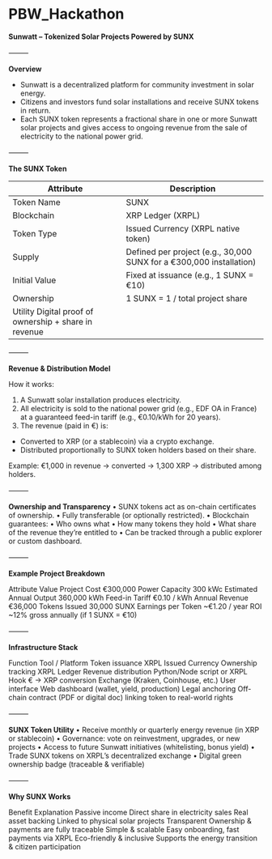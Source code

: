 # PBW_Hackathon
**Sunwatt – Tokenized Solar Projects Powered by SUNX**


⸻

**Overview**

- Sunwatt is a decentralized platform for community investment in solar energy.
- Citizens and investors fund solar installations and receive SUNX tokens in return.
- Each SUNX token represents a fractional share in one or more Sunwatt solar projects and gives access to ongoing revenue from the sale of electricity to the national power grid.


⸻

**The SUNX Token**

| Attribute	| Description| 
|----|----|
| Token Name|	SUNX|
|Blockchain|	XRP Ledger (XRPL)|
|Token Type|	Issued Currency (XRPL native token)|
|Supply|	Defined per project (e.g., 30,000 SUNX for a €300,000 installation)|
|Initial Value|	Fixed at issuance (e.g., 1 SUNX = €10)|
|Ownership|	1 SUNX = 1 / total project share|
|Utility	Digital proof of ownership + share in revenue|




⸻

**Revenue & Distribution Model**

How it works:
1.	A Sunwatt solar installation produces electricity.
2.	All electricity is sold to the national power grid (e.g., EDF OA in France) at a guaranteed feed-in tariff (e.g., €0.10/kWh for 20 years).
3.	The revenue (paid in €) is:
  - Converted to XRP (or a stablecoin) via a crypto exchange.
  - Distributed proportionally to SUNX token holders based on their share.

Example:
€1,000 in revenue → converted → 1,300 XRP → distributed among holders.


⸻

**Ownership and Transparency**
	•	SUNX tokens act as on-chain certificates of ownership.
	•	Fully transferable (or optionally restricted).
	•	Blockchain guarantees:
	•	Who owns what
	•	How many tokens they hold
	•	What share of the revenue they’re entitled to
	•	Can be tracked through a public explorer or custom dashboard.


⸻

**Example Project Breakdown**

Attribute	Value
Project Cost	€300,000
Power Capacity	300 kWc
Estimated Annual Output	360,000 kWh
Feed-in Tariff	€0.10 / kWh
Annual Revenue	€36,000
Tokens Issued	30,000 SUNX
Earnings per Token	~€1.20 / year
ROI	~12% gross annually (if 1 SUNX = €10)



⸻

**Infrastructure Stack**

Function	Tool / Platform
Token issuance	XRPL Issued Currency
Ownership tracking	XRPL Ledger
Revenue distribution	Python/Node script or XRPL Hook
€ → XRP conversion	Exchange (Kraken, Coinhouse, etc.)
User interface	Web dashboard (wallet, yield, production)
Legal anchoring	Off-chain contract (PDF or digital doc) linking token to real-world rights



⸻

**SUNX Token Utility**
	•	Receive monthly or quarterly energy revenue (in XRP or stablecoin)
	•	Governance: vote on reinvestment, upgrades, or new projects
	•	Access to future Sunwatt initiatives (whitelisting, bonus yield)
	•	Trade SUNX tokens on XRPL’s decentralized exchange
	•	Digital green ownership badge (traceable & verifiable)

⸻

**Why SUNX Works**

Benefit	Explanation
Passive income	Direct share in electricity sales
Real asset backing	Linked to physical solar projects
Transparent	Ownership & payments are fully traceable
Simple & scalable	Easy onboarding, fast payments via XRPL
Eco-friendly & inclusive	Supports the energy transition & citizen participation
